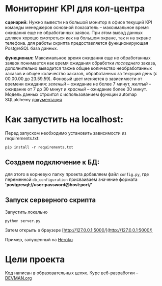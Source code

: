 # Мониторинг KPI для кол-центра

**сценарий:** Нужно вывести на большой монитор в офисе текущий KPI команды менеджеров
основной показатель – максимальное время ожидания еще не обработанных заявок. 
При этом вывод данных должен хорошо смотреться как на большом экране, так и на экране телефона.
для работы скрипта предоставляется функционирующая PostgreSQL база данных. 

**функционал:** Максимальное время ожидания еще не обработанных заявок понимается как время ожидания
обработки *последнего* заказа, дополнительно выводится также общее количество
необработанных заказов и общее количество заказов, обработанных за текущий день (с 00.00.00 до 23.59.59).
Фоновый цвет меняется в зависимости от времени ожидания: *зеленый* – ожидание не более 7 минут,
*желтый* – ожидание от 7 до 30 минут и *красный* – ожидание более 30 минут.
Модель данных строится с использованием функции automap SQLalchemy [документация](http://docs.sqlalchemy.org/en/latest/orm/extensions/automap.html)

# Как запустить на localhost:

Перед запуском необходимо установить зависимости из requirements.txt:
```#!bash
pip install -r requirements.txt
```
## Создаем подключение к БД:
для этого в корневую папку проекта добавляем файл ```config.py```,
где переменной ```db_configuration``` присваиваем значение формата
**'postgresql://user:password@host:port/'**

## Запуск серверного скрипта

Запустить локально
```#!bash
python server.py 
```
Затем открыть в браузере [http://127.0.0.1:5000/](http://127.0.0.1:5000/)

Пример, запущенный на [Heroku]()

# Цели проекта

Код написан в образовательных целях. Курс веб-разработки – [DEVMAN.org](https://devman.org)
